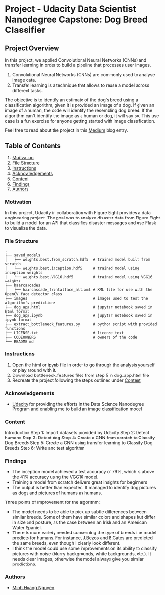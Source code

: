 # Project - Udacity Data Scientist Nanodegree Capstone: Dog Breed Classifier

## Project Overview
In this project, we applied Convolutional Neural Networks (CNNs) and transfer learning in order to build a pipeline that processes user images.

1. Convolutional Neural Networks (CNNs) are commonly used to analyse image data. 
2. Transfer learning is a technique that allows to reuse a model across different tasks. 

The objective is to identify an estimate of the dog's breed using a classification algorithm, given it is provided an image of a dog. If given an image of a human, the code will identify the resembling dog breed. If the algorithm can't identify the image as a human or dog, it will say so. This use case is a fun exercise for anyone getting started with image classification. 

Feel free to read about the project in this [Medium](https://medium.com/@hoangnym/udacity-dog-breed-classification-capstone-project-477093db40ff) blog entry.

## Table of Contents
1. [Motivation](#motivation)
2. [File Structure](#file_structure)
3. [Instructions](#instructions)
4. [Acknowledgements](#acknowledgements)
5. [Content](#content)
6. [Findings](#findings)
7. [Authors](#authors)

<a name="motivation"></a>

### Motivation
In this project, Udacity in collaboration with Figure Eight provides a data engineering project. The goal was to analyze disaster data from Figure Eight to build a model for an API that classifies disaster messages and use Flask to visualize the data.

<a name="file_structure"></a>

### File Structure
    .
    ├── saved_models     
    │   ├── weights.best.from_scratch.hdf5  # trained model built from scratch
    │   └── weights.best.inception.hdf5     # trained model using inception weights
    │   └── weights.best.VGG16.hdf5         # trained model using VGG16 weights
    ├── haarcascades                   
    │   ├── haarcascade_frontalface_alt.xml # XML file for use with the OpenCV face detector class
    ├── images                              # images used to test the algorithm's predictions
    ├── dog_app.html                        # jupyter notebook saved in html format
    ├── dog_app.ipynb                       # jupyter notebook saved in ipynb format
    ├── extract_bottleneck_features.py      # python script with provided functions
    ├── LICENSE.txt                         # license text
    ├── CODEOWNERS                          # owners of the code
    └── README.md


<a name="instructions"></a>

### Instructions
1. Open the html or ipynb file in order to go through the analysis yourself or play around with it.
2. Download bottleneck_features files from step 5 in dog_app.html file
3. Recreate the project following the steps outlined under [Content](#content)

<a name="acknowledgements"></a>

### Acknowledgements
- [Udacity](https://www.udacity.com/) for providing the efforts in the Data Science Nanodegree Program and enabling me to build an image classification model


<a name="content"></a>

### Content
Introduction
Step 1: Import datasets provided by Udacity
Step 2: Detect humans
Step 3: Detect dog
Step 4: Create a CNN from scratch to Classify Dog Breeds
Step 5: Create a CNN using transfer learning to Classify Dog Breeds
Step 6: Write and test algorithm


<a name="findings"></a>

### Findings
- The inception model achieved a test accuracy of 79%, which is above the 41% accuracy using the VGG16 model.
- Training a model from scratch delivers great insights for beginners
- The output is better than expected. It managed to identify dog pictures as dogs and pictures of humans as humans.

Three points of improvement for the algorithm:

- The model needs to be able to pick up subtle differences between similar breeds. Some of them have similar colors and shapes but differ in size and posture, as the case between an Irish and an American Water Spaniel.
- There is more variety needed concerning the type of breeds the model predicts for humans. For instance, J.Bezos and B.Gates are predicted the same breeds, even though I clearly look different.
- I think the model could use some improvements on its ability to classify pictures with noise (blurry backgrounds, white backgrounds, etc.). It needs clear images, otherwise the model always give you similar predictions.


<a name="authors"></a>

### Authors
- [Minh Hoang Nguyen](https://github.com/justZen94)
